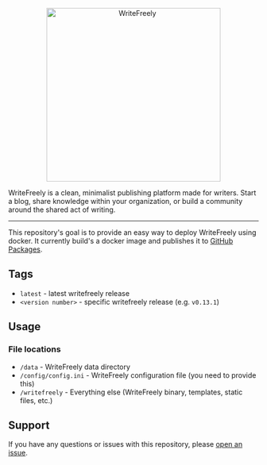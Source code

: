 <p align="center">
    <img src="https://writefreely.org/img/writefreely.svg" width="350px" alt="WriteFreely" />
</p>

WriteFreely is a clean, minimalist publishing platform made for writers. Start a blog, share knowledge within your organization, or build a community around the shared act of writing.

---

This repository's goal is to provide an easy way to deploy WriteFreely using docker.
It currently build's a docker image and publishes it to [GitHub Packages](ghcr.io/kymppi/writefreely-docker).

## Tags

- `latest` - latest writefreely release
- `<version number>` - specific writefreely release (e.g. `v0.13.1`)

## Usage

### File locations

- `/data` - WriteFreely data directory
- `/config/config.ini` - WriteFreely configuration file (you need to provide this)
- `/writefreely` - Everything else (WriteFreely binary, templates, static files, etc.)

## Support

If you have any questions or issues with this repository, please [open an issue](https://github.com/kymppi/writefreely-docker/issues/new).
